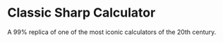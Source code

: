 # Classic Sharp Calculator

A 99% replica of one of the most iconic calculators of the 20th century. 
